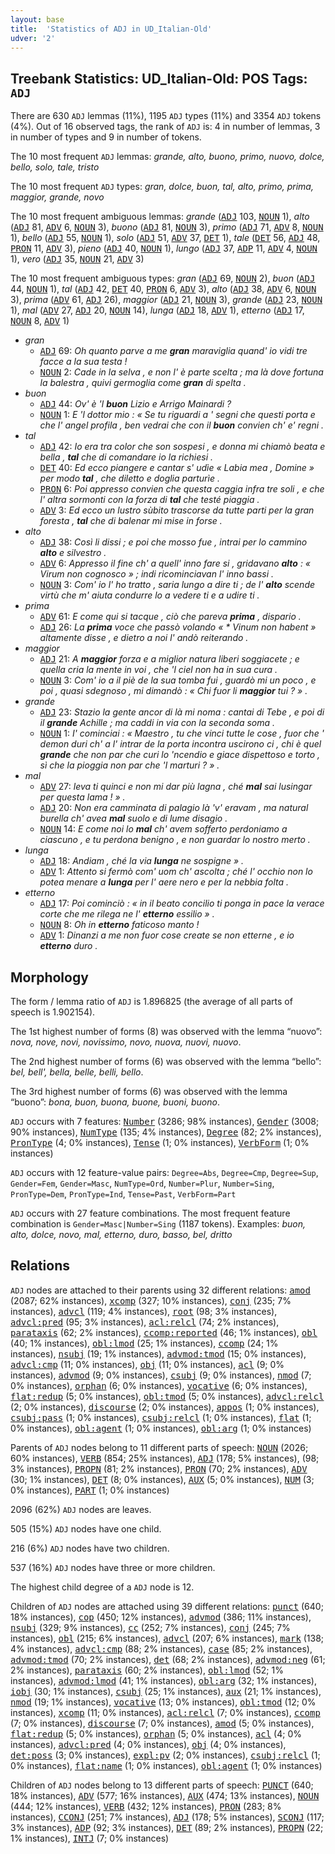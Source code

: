 ```yaml
---
layout: base
title:  'Statistics of ADJ in UD_Italian-Old'
udver: '2'
---
```


## Treebank Statistics: UD_Italian-Old: POS Tags: `ADJ`

There are 630 `ADJ` lemmas (11%), 1195 `ADJ` types (11%) and 3354 `ADJ` tokens (4%).
Out of 16 observed tags, the rank of `ADJ` is: 4 in number of lemmas, 3 in number of types and 9 in number of tokens.

The 10 most frequent `ADJ` lemmas: <em>grande, alto, buono, primo, nuovo, dolce, bello, solo, tale, tristo</em>

The 10 most frequent `ADJ` types:  <em>gran, dolce, buon, tal, alto, primo, prima, maggior, grande, novo</em>

The 10 most frequent ambiguous lemmas: <em>grande</em> (<tt><a href="it_old-pos-ADJ.html">ADJ</a></tt> 103, <tt><a href="it_old-pos-NOUN.html">NOUN</a></tt> 1), <em>alto</em> (<tt><a href="it_old-pos-ADJ.html">ADJ</a></tt> 81, <tt><a href="it_old-pos-ADV.html">ADV</a></tt> 6, <tt><a href="it_old-pos-NOUN.html">NOUN</a></tt> 3), <em>buono</em> (<tt><a href="it_old-pos-ADJ.html">ADJ</a></tt> 81, <tt><a href="it_old-pos-NOUN.html">NOUN</a></tt> 3), <em>primo</em> (<tt><a href="it_old-pos-ADJ.html">ADJ</a></tt> 71, <tt><a href="it_old-pos-ADV.html">ADV</a></tt> 8, <tt><a href="it_old-pos-NOUN.html">NOUN</a></tt> 1), <em>bello</em> (<tt><a href="it_old-pos-ADJ.html">ADJ</a></tt> 55, <tt><a href="it_old-pos-NOUN.html">NOUN</a></tt> 1), <em>solo</em> (<tt><a href="it_old-pos-ADJ.html">ADJ</a></tt> 51, <tt><a href="it_old-pos-ADV.html">ADV</a></tt> 37, <tt><a href="it_old-pos-DET.html">DET</a></tt> 1), <em>tale</em> (<tt><a href="it_old-pos-DET.html">DET</a></tt> 56, <tt><a href="it_old-pos-ADJ.html">ADJ</a></tt> 48, <tt><a href="it_old-pos-PRON.html">PRON</a></tt> 11, <tt><a href="it_old-pos-ADV.html">ADV</a></tt> 3), <em>pieno</em> (<tt><a href="it_old-pos-ADJ.html">ADJ</a></tt> 40, <tt><a href="it_old-pos-NOUN.html">NOUN</a></tt> 1), <em>lungo</em> (<tt><a href="it_old-pos-ADJ.html">ADJ</a></tt> 37, <tt><a href="it_old-pos-ADP.html">ADP</a></tt> 11, <tt><a href="it_old-pos-ADV.html">ADV</a></tt> 4, <tt><a href="it_old-pos-NOUN.html">NOUN</a></tt> 1), <em>vero</em> (<tt><a href="it_old-pos-ADJ.html">ADJ</a></tt> 35, <tt><a href="it_old-pos-NOUN.html">NOUN</a></tt> 21, <tt><a href="it_old-pos-ADV.html">ADV</a></tt> 3)

The 10 most frequent ambiguous types:  <em>gran</em> (<tt><a href="it_old-pos-ADJ.html">ADJ</a></tt> 69, <tt><a href="it_old-pos-NOUN.html">NOUN</a></tt> 2), <em>buon</em> (<tt><a href="it_old-pos-ADJ.html">ADJ</a></tt> 44, <tt><a href="it_old-pos-NOUN.html">NOUN</a></tt> 1), <em>tal</em> (<tt><a href="it_old-pos-ADJ.html">ADJ</a></tt> 42, <tt><a href="it_old-pos-DET.html">DET</a></tt> 40, <tt><a href="it_old-pos-PRON.html">PRON</a></tt> 6, <tt><a href="it_old-pos-ADV.html">ADV</a></tt> 3), <em>alto</em> (<tt><a href="it_old-pos-ADJ.html">ADJ</a></tt> 38, <tt><a href="it_old-pos-ADV.html">ADV</a></tt> 6, <tt><a href="it_old-pos-NOUN.html">NOUN</a></tt> 3), <em>prima</em> (<tt><a href="it_old-pos-ADV.html">ADV</a></tt> 61, <tt><a href="it_old-pos-ADJ.html">ADJ</a></tt> 26), <em>maggior</em> (<tt><a href="it_old-pos-ADJ.html">ADJ</a></tt> 21, <tt><a href="it_old-pos-NOUN.html">NOUN</a></tt> 3), <em>grande</em> (<tt><a href="it_old-pos-ADJ.html">ADJ</a></tt> 23, <tt><a href="it_old-pos-NOUN.html">NOUN</a></tt> 1), <em>mal</em> (<tt><a href="it_old-pos-ADV.html">ADV</a></tt> 27, <tt><a href="it_old-pos-ADJ.html">ADJ</a></tt> 20, <tt><a href="it_old-pos-NOUN.html">NOUN</a></tt> 14), <em>lunga</em> (<tt><a href="it_old-pos-ADJ.html">ADJ</a></tt> 18, <tt><a href="it_old-pos-ADV.html">ADV</a></tt> 1), <em>etterno</em> (<tt><a href="it_old-pos-ADJ.html">ADJ</a></tt> 17, <tt><a href="it_old-pos-NOUN.html">NOUN</a></tt> 8, <tt><a href="it_old-pos-ADV.html">ADV</a></tt> 1)


* <em>gran</em>
  * <tt><a href="it_old-pos-ADJ.html">ADJ</a></tt> 69: <em>Oh quanto parve a me <b>gran</b> maraviglia quand' io vidi tre facce a la sua testa !</em>
  * <tt><a href="it_old-pos-NOUN.html">NOUN</a></tt> 2: <em>Cade in la selva , e non l' è parte scelta ; ma là dove fortuna la balestra , quivi germoglia come <b>gran</b> di spelta .</em>
* <em>buon</em>
  * <tt><a href="it_old-pos-ADJ.html">ADJ</a></tt> 44: <em>Ov' è 'l <b>buon</b> Lizio e Arrigo Mainardi ?</em>
  * <tt><a href="it_old-pos-NOUN.html">NOUN</a></tt> 1: <em>E 'l dottor mio : « Se tu riguardi a ' segni che questi porta e che l' angel profila , ben vedrai che con il <b>buon</b> convien ch' e' regni .</em>
* <em>tal</em>
  * <tt><a href="it_old-pos-ADJ.html">ADJ</a></tt> 42: <em>Io era tra color che son sospesi , e donna mi chiamò beata e bella , <b>tal</b> che di comandare io la richiesi .</em>
  * <tt><a href="it_old-pos-DET.html">DET</a></tt> 40: <em>Ed ecco piangere e cantar s' udìe « Labia mea , Domine » per modo <b>tal</b> , che diletto e doglia parturìe .</em>
  * <tt><a href="it_old-pos-PRON.html">PRON</a></tt> 6: <em>Poi appresso convien che questa caggia infra tre soli , e che l' altra sormonti con la forza di <b>tal</b> che testé piaggia .</em>
  * <tt><a href="it_old-pos-ADV.html">ADV</a></tt> 3: <em>Ed ecco un lustro sùbito trascorse da tutte parti per la gran foresta , <b>tal</b> che di balenar mi mise in forse .</em>
* <em>alto</em>
  * <tt><a href="it_old-pos-ADJ.html">ADJ</a></tt> 38: <em>Così li dissi ; e poi che mosso fue , intrai per lo cammino <b>alto</b> e silvestro .</em>
  * <tt><a href="it_old-pos-ADV.html">ADV</a></tt> 6: <em>Appresso il fine ch' a quell' inno fare si , gridavano <b>alto</b> : « Virum non cognosco » ; indi ricominciavan l' inno bassi .</em>
  * <tt><a href="it_old-pos-NOUN.html">NOUN</a></tt> 3: <em>Com' io l' ho tratto , saria lungo a dire ti ; de l' <b>alto</b> scende virtù che m' aiuta condurre lo a vedere ti e a udire ti .</em>
* <em>prima</em>
  * <tt><a href="it_old-pos-ADV.html">ADV</a></tt> 61: <em>E come qui si tacque , ciò che pareva <b>prima</b> , dispario .</em>
  * <tt><a href="it_old-pos-ADJ.html">ADJ</a></tt> 26: <em>La <b>prima</b> voce che passò volando « * Vinum non habent » altamente disse , e dietro a noi l' andò reiterando .</em>
* <em>maggior</em>
  * <tt><a href="it_old-pos-ADJ.html">ADJ</a></tt> 21: <em>A <b>maggior</b> forza e a miglior natura liberi soggiacete ; e quella cria la mente in voi , che 'l ciel non ha in sua cura .</em>
  * <tt><a href="it_old-pos-NOUN.html">NOUN</a></tt> 3: <em>Com' io a il piè de la sua tomba fui , guardò mi un poco , e poi , quasi sdegnoso , mi dimandò : « Chi fuor li <b>maggior</b> tui ? » .</em>
* <em>grande</em>
  * <tt><a href="it_old-pos-ADJ.html">ADJ</a></tt> 23: <em>Stazio la gente ancor di là mi noma : cantai di Tebe , e poi di il <b>grande</b> Achille ; ma caddi in via con la seconda soma .</em>
  * <tt><a href="it_old-pos-NOUN.html">NOUN</a></tt> 1: <em>I' cominciai : « Maestro , tu che vinci tutte le cose , fuor che ' demon duri ch' a l' intrar de la porta incontra uscirono ci , chi è quel <b>grande</b> che non par che curi lo 'ncendio e giace dispettoso e torto , sì che la pioggia non par che 'l marturi ? » .</em>
* <em>mal</em>
  * <tt><a href="it_old-pos-ADV.html">ADV</a></tt> 27: <em>leva ti quinci e non mi dar più lagna , ché <b>mal</b> sai lusingar per questa lama ! » .</em>
  * <tt><a href="it_old-pos-ADJ.html">ADJ</a></tt> 20: <em>Non era camminata di palagio là 'v' eravam , ma natural burella ch' avea <b>mal</b> suolo e di lume disagio .</em>
  * <tt><a href="it_old-pos-NOUN.html">NOUN</a></tt> 14: <em>E come noi lo <b>mal</b> ch' avem sofferto perdoniamo a ciascuno , e tu perdona benigno , e non guardar lo nostro merto .</em>
* <em>lunga</em>
  * <tt><a href="it_old-pos-ADJ.html">ADJ</a></tt> 18: <em>Andiam , ché la via <b>lunga</b> ne sospigne » .</em>
  * <tt><a href="it_old-pos-ADV.html">ADV</a></tt> 1: <em>Attento si fermò com' uom ch' ascolta ; ché l' occhio non lo potea menare a <b>lunga</b> per l' aere nero e per la nebbia folta .</em>
* <em>etterno</em>
  * <tt><a href="it_old-pos-ADJ.html">ADJ</a></tt> 17: <em>Poi cominciò : « in il beato concilio ti ponga in pace la verace corte che me rilega ne l' <b>etterno</b> essilio » .</em>
  * <tt><a href="it_old-pos-NOUN.html">NOUN</a></tt> 8: <em>Oh in <b>etterno</b> faticoso manto !</em>
  * <tt><a href="it_old-pos-ADV.html">ADV</a></tt> 1: <em>Dinanzi a me non fuor cose create se non etterne , e io <b>etterno</b> duro .</em>

## Morphology

The form / lemma ratio of `ADJ` is 1.896825 (the average of all parts of speech is 1.902154).

The 1st highest number of forms (8) was observed with the lemma “nuovo”: <em>nova, nove, novi, novissimo, novo, nuova, nuovi, nuovo</em>.

The 2nd highest number of forms (6) was observed with the lemma “bello”: <em>bel, bell', bella, belle, belli, bello</em>.

The 3rd highest number of forms (6) was observed with the lemma “buono”: <em>bona, buon, buona, buone, buoni, buono</em>.

`ADJ` occurs with 7 features: <tt><a href="it_old-feat-Number.html">Number</a></tt> (3286; 98% instances), <tt><a href="it_old-feat-Gender.html">Gender</a></tt> (3008; 90% instances), <tt><a href="it_old-feat-NumType.html">NumType</a></tt> (135; 4% instances), <tt><a href="it_old-feat-Degree.html">Degree</a></tt> (82; 2% instances), <tt><a href="it_old-feat-PronType.html">PronType</a></tt> (4; 0% instances), <tt><a href="it_old-feat-Tense.html">Tense</a></tt> (1; 0% instances), <tt><a href="it_old-feat-VerbForm.html">VerbForm</a></tt> (1; 0% instances)

`ADJ` occurs with 12 feature-value pairs: `Degree=Abs`, `Degree=Cmp`, `Degree=Sup`, `Gender=Fem`, `Gender=Masc`, `NumType=Ord`, `Number=Plur`, `Number=Sing`, `PronType=Dem`, `PronType=Ind`, `Tense=Past`, `VerbForm=Part`

`ADJ` occurs with 27 feature combinations.
The most frequent feature combination is `Gender=Masc|Number=Sing` (1187 tokens).
Examples: <em>buon, alto, dolce, novo, mal, etterno, duro, basso, bel, dritto</em>


## Relations

`ADJ` nodes are attached to their parents using 32 different relations: <tt><a href="it_old-dep-amod.html">amod</a></tt> (2087; 62% instances), <tt><a href="it_old-dep-xcomp.html">xcomp</a></tt> (327; 10% instances), <tt><a href="it_old-dep-conj.html">conj</a></tt> (235; 7% instances), <tt><a href="it_old-dep-advcl.html">advcl</a></tt> (119; 4% instances), <tt><a href="it_old-dep-root.html">root</a></tt> (98; 3% instances), <tt><a href="it_old-dep-advcl-pred.html">advcl:pred</a></tt> (95; 3% instances), <tt><a href="it_old-dep-acl-relcl.html">acl:relcl</a></tt> (74; 2% instances), <tt><a href="it_old-dep-parataxis.html">parataxis</a></tt> (62; 2% instances), <tt><a href="it_old-dep-ccomp-reported.html">ccomp:reported</a></tt> (46; 1% instances), <tt><a href="it_old-dep-obl.html">obl</a></tt> (40; 1% instances), <tt><a href="it_old-dep-obl-lmod.html">obl:lmod</a></tt> (25; 1% instances), <tt><a href="it_old-dep-ccomp.html">ccomp</a></tt> (24; 1% instances), <tt><a href="it_old-dep-nsubj.html">nsubj</a></tt> (19; 1% instances), <tt><a href="it_old-dep-advmod-tmod.html">advmod:tmod</a></tt> (15; 0% instances), <tt><a href="it_old-dep-advcl-cmp.html">advcl:cmp</a></tt> (11; 0% instances), <tt><a href="it_old-dep-obj.html">obj</a></tt> (11; 0% instances), <tt><a href="it_old-dep-acl.html">acl</a></tt> (9; 0% instances), <tt><a href="it_old-dep-advmod.html">advmod</a></tt> (9; 0% instances), <tt><a href="it_old-dep-csubj.html">csubj</a></tt> (9; 0% instances), <tt><a href="it_old-dep-nmod.html">nmod</a></tt> (7; 0% instances), <tt><a href="it_old-dep-orphan.html">orphan</a></tt> (6; 0% instances), <tt><a href="it_old-dep-vocative.html">vocative</a></tt> (6; 0% instances), <tt><a href="it_old-dep-flat-redup.html">flat:redup</a></tt> (5; 0% instances), <tt><a href="it_old-dep-obl-tmod.html">obl:tmod</a></tt> (5; 0% instances), <tt><a href="it_old-dep-advcl-relcl.html">advcl:relcl</a></tt> (2; 0% instances), <tt><a href="it_old-dep-discourse.html">discourse</a></tt> (2; 0% instances), <tt><a href="it_old-dep-appos.html">appos</a></tt> (1; 0% instances), <tt><a href="it_old-dep-csubj-pass.html">csubj:pass</a></tt> (1; 0% instances), <tt><a href="it_old-dep-csubj-relcl.html">csubj:relcl</a></tt> (1; 0% instances), <tt><a href="it_old-dep-flat.html">flat</a></tt> (1; 0% instances), <tt><a href="it_old-dep-obl-agent.html">obl:agent</a></tt> (1; 0% instances), <tt><a href="it_old-dep-obl-arg.html">obl:arg</a></tt> (1; 0% instances)

Parents of `ADJ` nodes belong to 11 different parts of speech: <tt><a href="it_old-pos-NOUN.html">NOUN</a></tt> (2026; 60% instances), <tt><a href="it_old-pos-VERB.html">VERB</a></tt> (854; 25% instances), <tt><a href="it_old-pos-ADJ.html">ADJ</a></tt> (178; 5% instances),  (98; 3% instances), <tt><a href="it_old-pos-PROPN.html">PROPN</a></tt> (81; 2% instances), <tt><a href="it_old-pos-PRON.html">PRON</a></tt> (70; 2% instances), <tt><a href="it_old-pos-ADV.html">ADV</a></tt> (30; 1% instances), <tt><a href="it_old-pos-DET.html">DET</a></tt> (8; 0% instances), <tt><a href="it_old-pos-AUX.html">AUX</a></tt> (5; 0% instances), <tt><a href="it_old-pos-NUM.html">NUM</a></tt> (3; 0% instances), <tt><a href="it_old-pos-PART.html">PART</a></tt> (1; 0% instances)

2096 (62%) `ADJ` nodes are leaves.

505 (15%) `ADJ` nodes have one child.

216 (6%) `ADJ` nodes have two children.

537 (16%) `ADJ` nodes have three or more children.

The highest child degree of a `ADJ` node is 12.

Children of `ADJ` nodes are attached using 39 different relations: <tt><a href="it_old-dep-punct.html">punct</a></tt> (640; 18% instances), <tt><a href="it_old-dep-cop.html">cop</a></tt> (450; 12% instances), <tt><a href="it_old-dep-advmod.html">advmod</a></tt> (386; 11% instances), <tt><a href="it_old-dep-nsubj.html">nsubj</a></tt> (329; 9% instances), <tt><a href="it_old-dep-cc.html">cc</a></tt> (252; 7% instances), <tt><a href="it_old-dep-conj.html">conj</a></tt> (245; 7% instances), <tt><a href="it_old-dep-obl.html">obl</a></tt> (215; 6% instances), <tt><a href="it_old-dep-advcl.html">advcl</a></tt> (207; 6% instances), <tt><a href="it_old-dep-mark.html">mark</a></tt> (138; 4% instances), <tt><a href="it_old-dep-advcl-cmp.html">advcl:cmp</a></tt> (88; 2% instances), <tt><a href="it_old-dep-case.html">case</a></tt> (85; 2% instances), <tt><a href="it_old-dep-advmod-tmod.html">advmod:tmod</a></tt> (70; 2% instances), <tt><a href="it_old-dep-det.html">det</a></tt> (68; 2% instances), <tt><a href="it_old-dep-advmod-neg.html">advmod:neg</a></tt> (61; 2% instances), <tt><a href="it_old-dep-parataxis.html">parataxis</a></tt> (60; 2% instances), <tt><a href="it_old-dep-obl-lmod.html">obl:lmod</a></tt> (52; 1% instances), <tt><a href="it_old-dep-advmod-lmod.html">advmod:lmod</a></tt> (41; 1% instances), <tt><a href="it_old-dep-obl-arg.html">obl:arg</a></tt> (32; 1% instances), <tt><a href="it_old-dep-iobj.html">iobj</a></tt> (30; 1% instances), <tt><a href="it_old-dep-csubj.html">csubj</a></tt> (25; 1% instances), <tt><a href="it_old-dep-aux.html">aux</a></tt> (21; 1% instances), <tt><a href="it_old-dep-nmod.html">nmod</a></tt> (19; 1% instances), <tt><a href="it_old-dep-vocative.html">vocative</a></tt> (13; 0% instances), <tt><a href="it_old-dep-obl-tmod.html">obl:tmod</a></tt> (12; 0% instances), <tt><a href="it_old-dep-xcomp.html">xcomp</a></tt> (11; 0% instances), <tt><a href="it_old-dep-acl-relcl.html">acl:relcl</a></tt> (7; 0% instances), <tt><a href="it_old-dep-ccomp.html">ccomp</a></tt> (7; 0% instances), <tt><a href="it_old-dep-discourse.html">discourse</a></tt> (7; 0% instances), <tt><a href="it_old-dep-amod.html">amod</a></tt> (5; 0% instances), <tt><a href="it_old-dep-flat-redup.html">flat:redup</a></tt> (5; 0% instances), <tt><a href="it_old-dep-orphan.html">orphan</a></tt> (5; 0% instances), <tt><a href="it_old-dep-acl.html">acl</a></tt> (4; 0% instances), <tt><a href="it_old-dep-advcl-pred.html">advcl:pred</a></tt> (4; 0% instances), <tt><a href="it_old-dep-obj.html">obj</a></tt> (4; 0% instances), <tt><a href="it_old-dep-det-poss.html">det:poss</a></tt> (3; 0% instances), <tt><a href="it_old-dep-expl-pv.html">expl:pv</a></tt> (2; 0% instances), <tt><a href="it_old-dep-csubj-relcl.html">csubj:relcl</a></tt> (1; 0% instances), <tt><a href="it_old-dep-flat-name.html">flat:name</a></tt> (1; 0% instances), <tt><a href="it_old-dep-obl-agent.html">obl:agent</a></tt> (1; 0% instances)

Children of `ADJ` nodes belong to 13 different parts of speech: <tt><a href="it_old-pos-PUNCT.html">PUNCT</a></tt> (640; 18% instances), <tt><a href="it_old-pos-ADV.html">ADV</a></tt> (577; 16% instances), <tt><a href="it_old-pos-AUX.html">AUX</a></tt> (474; 13% instances), <tt><a href="it_old-pos-NOUN.html">NOUN</a></tt> (444; 12% instances), <tt><a href="it_old-pos-VERB.html">VERB</a></tt> (432; 12% instances), <tt><a href="it_old-pos-PRON.html">PRON</a></tt> (283; 8% instances), <tt><a href="it_old-pos-CCONJ.html">CCONJ</a></tt> (251; 7% instances), <tt><a href="it_old-pos-ADJ.html">ADJ</a></tt> (178; 5% instances), <tt><a href="it_old-pos-SCONJ.html">SCONJ</a></tt> (117; 3% instances), <tt><a href="it_old-pos-ADP.html">ADP</a></tt> (92; 3% instances), <tt><a href="it_old-pos-DET.html">DET</a></tt> (89; 2% instances), <tt><a href="it_old-pos-PROPN.html">PROPN</a></tt> (22; 1% instances), <tt><a href="it_old-pos-INTJ.html">INTJ</a></tt> (7; 0% instances)

